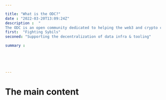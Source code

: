```yaml
---

title: "What is the ODC?" 
date : "2022-03-20T13:09:24Z"
description :  " 
The ODC is an open community dedicated to helping the web3 and crypto communities to use, analyze, and share data in an open way, as free as possible from centralized, proprietary, and non scalable approaches. As of early November 2022, our initial areas of focus are:"
first:  "Fighting Sybils"
seconed: "Supporting the decentralization of data infra & tooling"

summary :


 
         

---
```


# The main content
